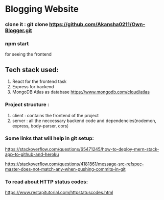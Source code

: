 # Blogging Website

### clone it : git clone https://github.com/Akansha0211/Own-Blogger.git

### npm start

for seeing the frontend

## Tech stack used:

1. React for the frontend task
2. Express for backend
3. MongoDB Atlas as database https://www.mongodb.com/cloud/atlas

### Project structure :

1. client : contains the frontend of the project
2. server : all the neccessary backend code and dependencies(nodemon, express, body-parser, cors)

### Some links that will help in git setup:

https://stackoverflow.com/questions/65471245/how-to-deploy-mern-stack-app-to-github-and-heroku

https://stackoverflow.com/questions/4181861/message-src-refspec-master-does-not-match-any-when-pushing-commits-in-git

### To read about HTTP status codes:

https://www.restapitutorial.com/httpstatuscodes.html
